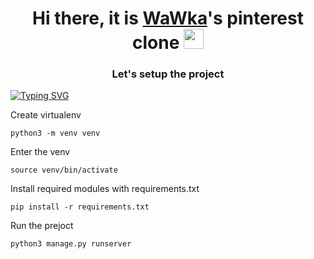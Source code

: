 
<h1 align="center">Hi there, it is <a href="https://lifehouse.pythonanywhere.com" target="_blank">WaWka</a>'s pinterest clone  
<img src="https://github.com/blackcater/blackcater/raw/main/images/Hi.gif" height="32"/></h1>
<h3 align="center">Let's setup the project</h3>

[![Typing SVG](https://readme-typing-svg.herokuapp.com?color=%2336BCF7&lines=/+//+///+////+/////+//////+///////)](https://git.io/typing-svg)</h3>

Create virtualenv

    python3 -m venv venv

Enter the venv

    source venv/bin/activate

Install required modules with requirements.txt

    pip install -r requirements.txt

Run the prejoct

    python3 manage.py runserver
